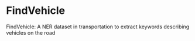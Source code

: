 # FindVehicle
FindVehicle: A NER dataset in transportation to extract keywords describing vehicles on the road
